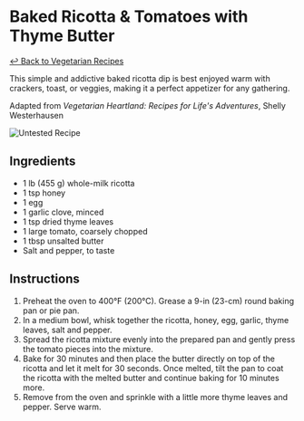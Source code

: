# Baked Ricotta & Tomatoes with Thyme Butter

[&larrhk; Back to Vegetarian Recipes](./README.md)

This simple and addictive baked ricotta dip is best enjoyed warm with crackers, toast, or veggies, making it a perfect appetizer for any gathering.

Adapted from _Vegetarian Heartland: Recipes for Life's Adventures_, Shelly Westerhausen

![Untested Recipe](https://badgen.net/badge/untested/recipe/AA4A44)

## Ingredients

- 1 lb (455 g) whole-milk ricotta
- 1 tsp honey
- 1 egg
- 1 garlic clove, minced
- 1 tsp dried thyme leaves
- 1 large tomato, coarsely chopped
- 1 tbsp unsalted butter
- Salt and pepper, to taste

## Instructions

1. Preheat the oven to 400°F (200°C). Grease a 9-in (23-cm) round baking pan or pie pan.
2. In a medium bowl, whisk together the ricotta, honey, egg, garlic, thyme leaves, salt and pepper.
3. Spread the ricotta mixture evenly into the prepared pan and gently press the  tomato pieces into the mixture.
4. Bake for 30 minutes and then place the butter directly on top of the ricotta and let it melt for 30 seconds. Once melted, tilt the pan to coat the ricotta with the melted butter and continue baking for 10 minutes more.
5. Remove from the oven and sprinkle with a little more thyme leaves and pepper. Serve warm.

